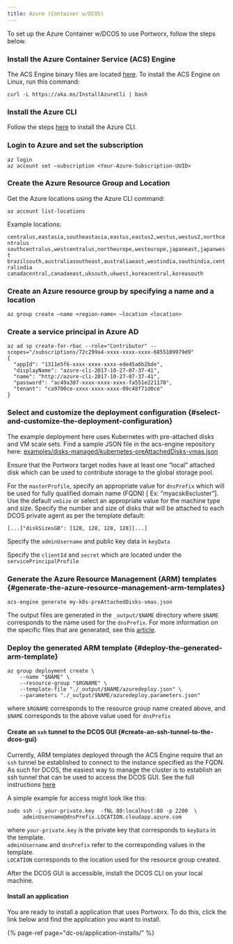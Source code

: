 ```yaml
---
title: Azure (Container w/DCOS)
---
```


To set up the Azure Container w/DCOS to use Portworx, follow the steps below.

### Install the Azure Container Service \(ACS\) Engine

The ACS Engine binary files are located [here](https://github.com/Azure/acs-engine/releases). To install the ACS Engine on Linux, run this command:

```text
curl -L https://aka.ms/InstallAzureCli | bash
```

### Install the Azure CLI

Follow the steps [here](https://docs.microsoft.com/en-us/cli/azure/install-azure-cli?view=azure-cli-latest) to install the Azure CLI.

### Login to Azure and set the subscription

```text
az login
az account set –subscription <Your-Azure-Subscription-UUID>
```

### Create the Azure Resource Group and Location

Get the Azure locations using the Azure CLI command:

```text
az account list-locations
```

Example locations: 

`centralus,eastasia,southeastasia,eastus,eastus2,westus,westus2,northcentralus`   
`southcentralus,westcentralus,northeurope,westeurope,japaneast,japanwest`   
`brazilsouth,australiasoutheast,australiaeast,westindia,southindia,centralindia`   
`canadacentral,canadaeast,uksouth,ukwest,koreacentral,koreasouth`

### Create an Azure resource group by specifying a name and a location

```text
az group create –name <region-name> –location <location>
```

### Create a service principal in Azure AD

```text
az ad sp create-for-rbac --role="Contributor" --scopes="/subscriptions/72c299a4-xxxx-xxxx-xxxx-6855109979d9"
{
  "appId": "1311e5f6-xxxx-xxxx-xxxx-ede45a6b2bde",
  "displayName": "azure-cli-2017-10-27-07-37-41",
  "name": "http://azure-cli-2017-10-27-07-37-41",
  "password": "ac49a307-xxxx-xxxx-xxxx-fa551e221170",
  "tenant": "ca9700ce-xxxx-xxxx-xxxx-09c48f71d0ce"
}
```



### Select and customize the deployment configuration {#select-and-customize-the-deployment-configuration}

The example deployment here uses Kubernetes with pre-attached disks and VM scale sets. Find a sample JSON file in the acs-engine repository here: [examples/disks-managed/kubernetes-preAttachedDisks-vmas.json](https://github.com/Azure/acs-engine/blob/master/examples/disks-managed/kubernetes-preAttachedDisks-vmas.json)​

Ensure that the Portworx target nodes have at least one “local” attached disk which can be used to contribute storage to the global storage pool.

For the `masterProfile`, specify an appropriate value for `dnsPrefix` which will be used for fully qualified domain name \(FQDN\) \[ Ex: “myacsk8scluster”\]. Use the default `vmSize` or select an appropriate value for the machine type and size. Specify the number and size of disks that will be attached to each DCOS private agent as per the template default:

```text
[...]"diskSizesGB": [128, 128, 128, 128][...]
```

Specify the `adminUsername` and public key data in `keyData`

Specify the `clientId` and `secret` which are located under the `servicePrincipalProfile`

### Generate the Azure Resource Management \(ARM\) templates {#generate-the-azure-resource-management-arm-templates}

```text
acs-engine generate my-k8s-preAttachedDisks-vmas.json
```

The output files are generated in the `_output/$NAME` directory where `$NAME` corresponds to the name used for the `dnsPrefix`. For more information on the specific files that are generated, see this [article](https://github.com/Azure/acs-engine/blob/master/docs/acsengine.md).

### Deploy the generated ARM template {#deploy-the-generated-arm-template}

```text
az group deployment create \
    --name "$NAME" \
    --resource-group "$RGNAME" \
    --template-file "./_output/$NAME/azuredeploy.json" \
    --parameters "./_output/$NAME/azuredeploy.parameters.json"
```

where `$RGNAME` corresponds to the resource group name created above, and `$NAME` corresponds to the above value used for `dnsPrefix`

#### Create an `ssh` tunnel to the DCOS GUI {#create-an-ssh-tunnel-to-the-dcos-gui}

Currently, ARM templates deployed through the ACS Engine require that an `ssh` tunnel be established to connect to the instance specified as the FQDN. As such for DCOS, the easiest way to manage the cluster is to establish an ssh tunnel that can be used to access the DCOS GUI. See the full instructions [here](https://docs.microsoft.com/en-us/azure/container-service/container-service-connect)

A simple example for access might look like this:

```text
sudo ssh -i your-private.key  -fNL 80:localhost:80 -p 2200  \
     adminUsername@dnsPrefix.LOCATION.cloudapp.azure.com
```

where `your-private.key` is the private key that corresponds to `keyData` in the template.   
`adminUsername` and `dnsPrefix` refer to the corresponding values in the template.   
`LOCATION` corresponds to the location used for the resource group created.

After the DCOS GUI is accessible, install the DCOS CLI on your local machine.

#### Install an application

You are ready to install a application that uses Portworx. To do this, click the link below and find the application you want to install.

{% page-ref page="dc-os/application-installs/" %}



